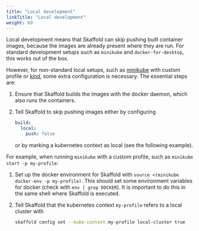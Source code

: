 ```yaml
---
title: "Local development"
linkTitle: "Local development"
weight: 60
---
```


Local development means that Skaffold can skip pushing built container images, because the images are already present where they are run.
For standard development setups such as `minikube` and `docker-for-desktop`, this works out of the box.

However, for non-standard local setups, such as [minikube](https://github.com/kubernetes/minikube/) with custom profile or [kind](https://github.com/kubernetes-sigs/kind), some extra configuration is necessary.
The essential steps are:

1. Ensure that Skaffold builds the images with the docker daemon, which also runs the containers.
2. Tell Skaffold to skip pushing images either by configuring

    ```yaml
    build:
      local:
        push: false
    ```
   
   or by marking a kubernetes context as local (see the following example).

For example, when running `minikube` with a custom profile, such as `minikube start -p my-profile`:

1. Set up the docker environment for Skaffold with `source <(minikube docker-env -p my-profile)`.
   This should set some environment variables for docker (check with `env | grep DOCKER`).
   It is important to do this in the same shell where Skaffold is executed.
   
2. Tell Skaffold that the kubernetes context `my-profile` refers to a local cluster with

    ```bash
    skaffold config set --kube-context my-profile local-cluster true
    ```
